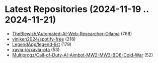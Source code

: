 # Latest Repositories (2024-11-19 .. 2024-11-21)

- [TheBlewish/Automated-AI-Web-Researcher-Ollama](https://github.com/TheBlewish/Automated-AI-Web-Researcher-Ollama) (768)
- [viniken2024/spotify-free](https://github.com/viniken2024/spotify-free) (218)
- [LegendApp/legend-list](https://github.com/LegendApp/legend-list) (179)
- [xavia-io/xavia-ota](https://github.com/xavia-io/xavia-ota) (53)
- [Multiprogz/Call-of-Duty-AI-Aimbot-MW2-MW3-BO6-Cold-War](https://github.com/Multiprogz/Call-of-Duty-AI-Aimbot-MW2-MW3-BO6-Cold-War) (52)

